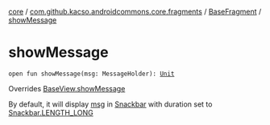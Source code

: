 [core](../../index.md) / [com.github.kacso.androidcommons.core.fragments](../index.md) / [BaseFragment](index.md) / [showMessage](./show-message.md)

# showMessage

`open fun showMessage(msg: MessageHolder): `[`Unit`](https://kotlinlang.org/api/latest/jvm/stdlib/kotlin/-unit/index.html)

Overrides [BaseView.showMessage](../../com.github.kacso.androidcommons.core.views/-base-view/show-message.md)

By default, it will display [msg](show-message.md#com.github.kacso.androidcommons.core.fragments.BaseFragment$showMessage(com.github.kacso.androidcommons.data.MessageHolder)/msg) in [Snackbar](#) with duration set to [Snackbar.LENGTH_LONG](#)

